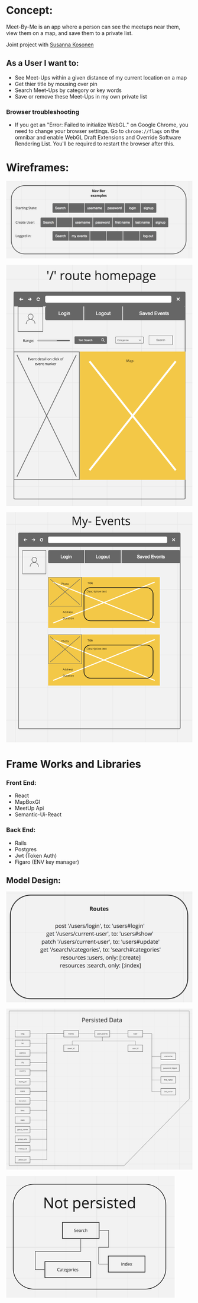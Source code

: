 
# Concept:

Meet-By-Me is an app where a person can see the meetups near them, view them on a map, and save them to a private list. 

Joint project with <a href="https://github.com/sxkosone">Susanna Kosonen</a>

## As a User I want to:
  * See Meet-Ups within a given distance of my current location on a map
  * Get thier title by mousing over pin
  * Search Meet-Ups by category or key words
  * Save or remove these Meet-Ups in my own private list
  
### Browser troubleshooting
- If you get an "Error: Failed to initialize WebGL." on Google Chrome, you need to change your browser settings. Go to `chrome://flags` on the omnibar and enable WebGL Draft Extensions and Override Software Rendering List. You'll be required to restart the browser after this.


# Wireframes:

![Nav Bar States](./public/NavBar.png)

![Main Screen Wireframe image](./public/MainScreenWireFrame.png)

![Personal Screen Wireframe image](./public/PersonalPageWireframe.png)



# Frame Works and Libraries

### Front End:

* React
* MapBoxGl
* MeetUp Api
* Semantic-Ui-React

### Back End:

* Rails
* Postgres
* Jwt (Token Auth)
* Figaro (ENV key manager) 



## Model Design:
![Data Base Routes](./public/Routes.png)

![Persisted Data Base Map](./public/PersistedData.png)

![Non-Persisted Data Base Map](./public/NonPersistedData.png)



